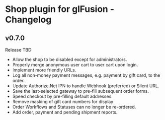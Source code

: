 # Shop plugin for glFusion - Changelog

## v0.7.0
Release TBD
- Allow the shop to be disabled except for administrators.
- Properly merge anonymous user cart to user cart upon login.
- Implement more friendly URLs.
- Log all non-money payment messages, e.g. payment by gift card, to the order.
- Update Authorize.Net IPN to handle Webhook (preferred) or Silent URL.
- Save the last-selected gateway to pre-fill subsequent order forms.
- Speed checkout by pre-filling default addresses
- Remove masking of gift card numbers for display
- Order Workflows and Statuses can no longer be re-ordered.
- Add order, payment and pending shipment reports.

